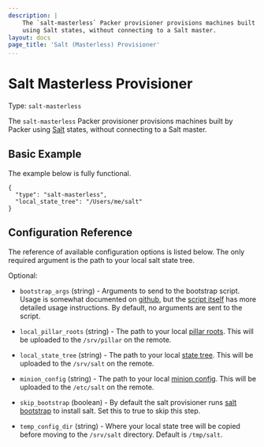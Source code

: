 ```yaml
---
description: |
    The `salt-masterless` Packer provisioner provisions machines built by Packer
    using Salt states, without connecting to a Salt master.
layout: docs
page_title: 'Salt (Masterless) Provisioner'
...
```


# Salt Masterless Provisioner

Type: `salt-masterless`

The `salt-masterless` Packer provisioner provisions machines built by Packer
using [Salt](http://saltstack.com/) states, without connecting to a Salt master.

## Basic Example

The example below is fully functional.

``` {.javascript}
{
  "type": "salt-masterless",
  "local_state_tree": "/Users/me/salt"
}
```

## Configuration Reference

The reference of available configuration options is listed below. The only
required argument is the path to your local salt state tree.

Optional:

- `bootstrap_args` (string) - Arguments to send to the bootstrap script. Usage
  is somewhat documented on
  [github](https://github.com/saltstack/salt-bootstrap), but the [script
  itself](https://github.com/saltstack/salt-bootstrap/blob/develop/bootstrap-salt.sh)
  has more detailed usage instructions. By default, no arguments are sent to
  the script.

- `local_pillar_roots` (string) - The path to your local [pillar
  roots](http://docs.saltstack.com/ref/configuration/master.html#pillar-configuration).
  This will be uploaded to the `/srv/pillar` on the remote.

- `local_state_tree` (string) - The path to your local [state
  tree](http://docs.saltstack.com/ref/states/highstate.html#the-salt-state-tree).
  This will be uploaded to the `/srv/salt` on the remote.

- `minion_config` (string) - The path to your local [minion
  config](http://docs.saltstack.com/topics/configuration.html). This will be
  uploaded to the `/etc/salt` on the remote.

- `skip_bootstrap` (boolean) - By default the salt provisioner runs [salt
  bootstrap](https://github.com/saltstack/salt-bootstrap) to install salt. Set
  this to true to skip this step.

- `temp_config_dir` (string) - Where your local state tree will be copied before
  moving to the `/srv/salt` directory. Default is `/tmp/salt`.
